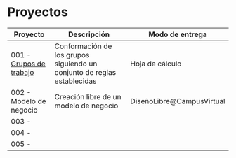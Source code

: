 # Proyectos

Proyecto|Descripción|Modo de entrega
-|-|-
001 - [Grupos de trabajo](docs/grupos.md)|Conformación de los grupos siguiendo un conjunto de reglas establecidas|Hoja de cálculo
002 - Modelo de negocio|Creación libre de un modelo de negocio|DiseñoLibre@CampusVirtual
003 - | |
004 - | |
005 - | |



